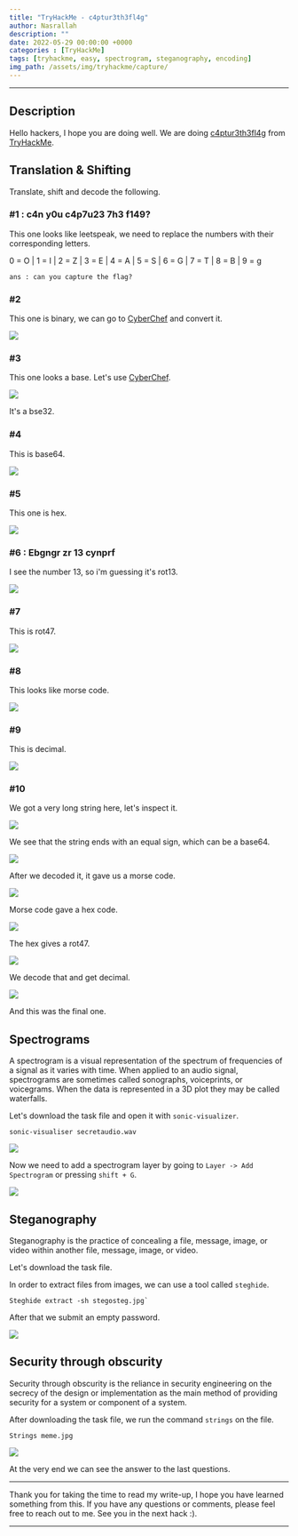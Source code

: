 ```yaml
---
title: "TryHackMe - c4ptur3th3fl4g"
author: Nasrallah
description: ""
date: 2022-05-29 00:00:00 +0000
categories : [TryHackMe]
tags: [tryhackme, easy, spectrogram, steganography, encoding]
img_path: /assets/img/tryhackme/capture/
---
```


<div align="center"> <script src="https://tryhackme.com/badge/367641"></script> </div>

---


## **Description**

Hello hackers, I hope you are doing well. We are doing [c4ptur3th3fl4g](https://tryhackme.com/room/c4ptur3th3fl4g) from [TryHackMe](https://tryhackme.com).

## **Translation & Shifting**

Translate, shift and decode the following.


### #1 : c4n y0u c4p7u23 7h3 f149?


This one looks like leetspeak, we need to replace the numbers with their corresponding letters.

0 = O | 1 = I | 2 = Z | 3 = E | 4 = A | 5 = S | 6 = G | 7 = T | 8 = B | 9 = g


`ans : can you capture the flag?`

### #2

This one is binary, we can go to [CyberChef](https://gchq.github.io/CyberChef/) and convert it.

![](1.png)

### #3

This one looks a base. Let's use [CyberChef](https://gchq.github.io/CyberChef/).

![](2.png)

It's a bse32.

### #4

This is base64.

![](3.png)

### #5

This one is hex.

![](4.png)

### #6 : Ebgngr zr 13 cynprf

I see the number 13, so i'm guessing it's rot13.

![](5.png)

### #7

This is rot47.

![](6.png)

### #8

This looks like morse code.

![](7.png)

### #9

This is decimal.

![](8.png)

### #10

We got a very long string here, let's inspect it.

![](9.png)

We see that the string ends with an equal sign, which can be a base64.

![](10.png)

After we decoded it, it gave us a morse code.

![](11.png)

Morse code gave a hex code.

![](12.png)

The hex gives a rot47.

![](13.png)

We decode that and get decimal.

![](14.png)

And this was the final one.

## **Spectrograms**

A spectrogram is a visual representation of the spectrum of frequencies of a signal as it varies with time. When applied to an audio signal, spectrograms are sometimes called sonographs, voiceprints, or voicegrams. When the data is represented in a 3D plot they may be called waterfalls.

Let's download the task file and open it with `sonic-visualizer`.

```terminal
sonic-visualiser secretaudio.wav
```

![](15.png)

Now we need to add a spectrogram layer by going to `Layer -> Add Spectrogram` or pressing `shift + G`.

![](16.png)


## **Steganography**

Steganography is the practice of concealing a file, message, image, or video within another file, message, image, or video.

Let's download the task file.

In order to extract files from images, we can use a tool called `steghide`.

```terminal
Steghide extract -sh stegosteg.jpg`
```

After that we submit an empty password.

![](17.png)


## **Security through obscurity**

Security through obscurity is the reliance in security engineering on the secrecy of the design or implementation as the main method of providing security for a system or component of a system.

After downloading the task file, we run the command `strings` on the file.

```terminal
Strings meme.jpg
```

![](18.png)

At the very end we can see the answer to the last questions.

---

Thank you for taking the time to read my write-up, I hope you have learned something from this. If you have any questions or comments, please feel free to reach out to me. See you in the next hack :).

---
